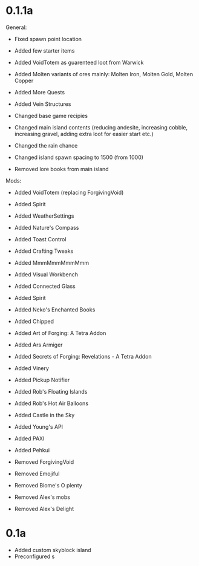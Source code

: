# 0.1.1a

General:

- Fixed spawn point location
- Added few starter items 
- Added VoidTotem as guarenteed loot from Warwick
- Added Molten variants of ores mainly: Molten Iron, Molten Gold, Molten Copper
- Added More Quests
- Added Vein Structures

- Changed base game recipies
- Changed main island contents (reducing andesite, increasing cobble, increasing gravel, adding extra loot for easier start etc.) 
- Changed the rain chance
- Changed island spawn spacing to 1500 (from 1000)

- Removed lore books from main island

Mods:

- Added VoidTotem  (replacing ForgivingVoid)
- Added Spirit 
- Added WeatherSettings 
- Added Nature's Compass 
- Added Toast Control 
- Added Crafting Tweaks 
- Added MmmMmmMmmMmm 
- Added Visual Workbench 
- Added Connected Glass 
- Added Spirit 
- Added Neko's Enchanted Books
- Added Chipped
- Added Art of Forging: A Tetra Addon
- Added Ars Armiger 
- Added Secrets of Forging: Revelations - A Tetra Addon 
- Added Vinery
- Added Pickup Notifier
- Added Rob's Floating Islands
- Added Rob's Hot Air Balloons  
- Added Castle in the Sky
- Added Young's API
- Added PAXI
- Added Pehkui

- Removed ForgivingVoid 
- Removed Emojiful 
- Removed Biome's O plenty 
- Removed Alex's mobs 
- Removed Alex's Delight 

# 0.1a

- Added custom skyblock island
- Preconfigured s